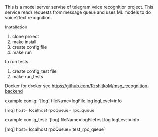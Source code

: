 This is a model server servise of telegram voice recognition project. This service reads requests from message queue and uses ML models to do voice2text recognition.   

Installation
1) clone project
2) make install
3) create config file
4) make run

to run tests
1) create config_test file
2) make run_tests


Docker
for docker see https://github.com/ReshitkoM/msg_recognition-backend


example config:
`[log]
fileName=logFile.log
logLevel=info
  
[mq]
host= localhost
rpcQueue= rpc_queue`

example config_test:
`[log]
fileName=logFileTest.log
logLevel=info
  
[mq]
host= localhost
rpcQueue= test_rpc_queue`
